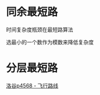 # 同余最短路

时间复杂度瓶颈在最短路算法

选最小的一个数作为模数来降低复杂度

# 分层最短路

[洛谷p4568 - 飞行路线](https://www.luogu.com.cn/problem/P4568)

